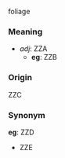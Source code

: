foliage
### Meaning
+ _adj_: ZZA
    + __eg__: ZZB

### Origin

ZZC

### Synonym

__eg__: ZZD

+ ZZE


